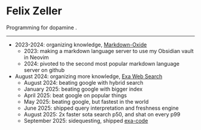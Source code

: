 # Felix Zeller

Programming for dopamine .
 
---

- 2023-2024: organizing knowledge, [Markdown-Oxide](https://github.com/Feel-ix-343/markdown-oxide)
  - 2023: making a markdown language server to use my Obsidian vault in Neovim
  - 2024: pivoted to the second most popular markdown language server on github
- August 2024: organizing more knowledge, [Exa Web Search](https://exa.ai)
  - August 2024: beating google with hybrid search
  - January 2025: beating google with bigger index
  - April 2025: beat google on popular things
  - May 2025: beating google, but fastest in the world
  - June 2025: shipped query interpretation and freshness engine
  - August 2025: 2x faster sota search p50, and shat on every p99
  - September 2025: sidequesting, shipped [exa-code](https://x.com/ExaAILabs/status/1971264749062193588)
  
  

